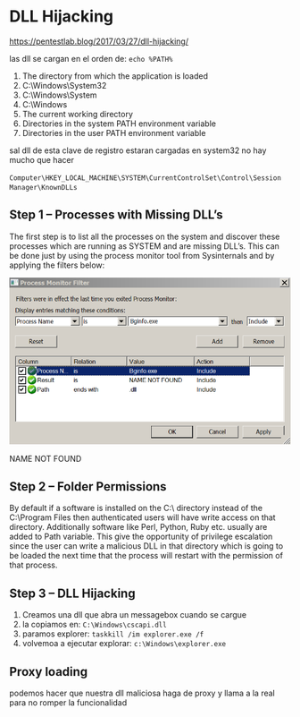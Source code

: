 # DLL Hijacking

https://pentestlab.blog/2017/03/27/dll-hijacking/

las dll se cargan en el orden de: `echo %PATH%`

1. The directory from which the application is loaded
1. C:\Windows\System32
1. C:\Windows\System
1. C:\Windows
1. The current working directory
1. Directories in the system PATH environment variable
1. Directories in the user PATH environment variable

sal dll de esta clave de registro estaran cargadas en system32 no hay mucho que hacer

`Computer\HKEY_LOCAL_MACHINE\SYSTEM\CurrentControlSet\Control\Session Manager\KnownDLLs`
## Step 1 – Processes with Missing DLL’s

The first step is to list all the processes on the system and discover these processes which are running as SYSTEM and are missing DLL’s. This can be done just by using the process monitor tool from Sysinternals and by applying the filters below:

![alt text](image.png)

NAME NOT FOUND

## Step 2 – Folder Permissions

By default if a software is installed on the C:\ directory instead of the C:\Program Files then authenticated users will have write access on that directory. Additionally software like Perl, Python, Ruby etc. usually are added to Path variable. This give the opportunity of privilege escalation since the user can write a malicious DLL in that directory which is going to be loaded the next time that the process will restart with the permission of that process.

## Step 3 – DLL Hijacking

1. Creamos una dll que abra un messagebox cuando se cargue
2. la copiamos en: `C:\Windows\cscapi.dll`
3. paramos explorer: `taskkill /im explorer.exe /f`
4. volvemoa a ejecutar explorar: `c:\Windows\explorer.exe`

## Proxy loading

podemos hacer que nuestra dll maliciosa haga de proxy y llama a la real para no romper la funcionalidad